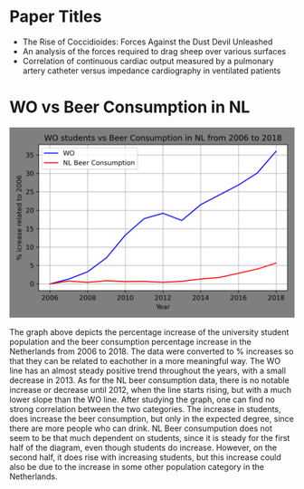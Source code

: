 # Paper Titles
* The Rise of Coccidioides: Forces Against the Dust Devil Unleashed
* An analysis of the forces required to drag sheep over various surfaces
* Correlation of continuous cardiac output measured by a pulmonary artery catheter versus impedance cardiography in ventilated patients

# WO vs Beer Consumption in NL
![WO vs Beer Consumption in NL](plot.png)

The graph above depicts the percentage increase of the university student population and the beer consumption percentage increase in the Netherlands from 2006 to 2018. The data were converted to % increases so that they can be related to eachother in a more meaningful way. The WO line has an almost steady positive trend throughout the years, with a small decrease in 2013. As for the NL beer consumption data, there is no notable increase or decrease until 2012, when the line starts rising, but with a much lower slope than the WO line. After studying the graph, one can find no strong correlation between the two categories. The increase in students, does increase the beer consumption, but only in the expected degree, since there are more people who can drink. NL Beer consumpution does not seem to be that much dependent on students, since it is steady for the first half of the diagram, even though students do increase. However, on the second half, it does rise with increasing students, but this increase could also be due to the increase in some other population category in the Netherlands.